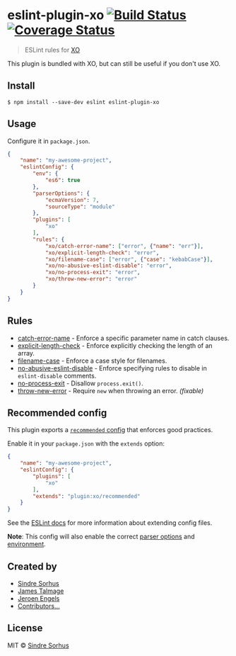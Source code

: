 # eslint-plugin-xo [![Build Status](https://travis-ci.org/sindresorhus/eslint-plugin-xo.svg?branch=master)](https://travis-ci.org/sindresorhus/eslint-plugin-xo) [![Coverage Status](https://coveralls.io/repos/github/sindresorhus/eslint-plugin-xo/badge.svg?branch=master)](https://coveralls.io/github/sindresorhus/eslint-plugin-xo?branch=master)

> ESLint rules for [XO](https://github.com/sindresorhus/xo)

This plugin is bundled with XO, but can still be useful if you don't use XO.


## Install

```
$ npm install --save-dev eslint eslint-plugin-xo
```


## Usage

Configure it in `package.json`.

```json
{
	"name": "my-awesome-project",
	"eslintConfig": {
		"env": {
			"es6": true
		},
		"parserOptions": {
			"ecmaVersion": 7,
			"sourceType": "module"
		},
		"plugins": [
			"xo"
		],
		"rules": {
			"xo/catch-error-name": ["error", {"name": "err"}],
			"xo/explicit-length-check": "error",
			"xo/filename-case": ["error", {"case": "kebabCase"}],
			"xo/no-abusive-eslint-disable": "error",
			"xo/no-process-exit": "error",
			"xo/throw-new-error": "error"
		}
	}
}
```


## Rules

- [catch-error-name](docs/rules/catch-error-name.md) - Enforce a specific parameter name in catch clauses.
- [explicit-length-check](docs/rules/explicit-length-check.md) - Enforce explicitly checking the length of an array.
- [filename-case](docs/rules/filename-case.md) - Enforce a case style for filenames.
- [no-abusive-eslint-disable](docs/rules/no-abusive-eslint-disable.md) - Enforce specifying rules to disable in `eslint-disable` comments.
- [no-process-exit](docs/rules/no-process-exit.md) - Disallow `process.exit()`.
- [throw-new-error](docs/rules/throw-new-error.md) - Require `new` when throwing an error. *(fixable)*


## Recommended config

This plugin exports a [`recommended` config](index.js) that enforces good practices.

Enable it in your `package.json` with the `extends` option:

```json
{
	"name": "my-awesome-project",
	"eslintConfig": {
		"plugins": [
			"xo"
		],
		"extends": "plugin:xo/recommended"
	}
}
```

See the [ESLint docs](http://eslint.org/docs/user-guide/configuring#extending-configuration-files) for more information about extending config files.

**Note**: This config will also enable the correct [parser options](http://eslint.org/docs/user-guide/configuring#specifying-parser-options) and [environment](http://eslint.org/docs/user-guide/configuring#specifying-environments).


## Created by

- [Sindre Sorhus](https://github.com/sindresorhus)
- [James Talmage](https://github.com/jamestalmage)
- [Jeroen Engels](https://github.com/jfmengels)
- [Contributors…](https://github.com/sindresorhus/eslint-plugin-xo/graphs/contributors)


## License

MIT © [Sindre Sorhus](https://sindresorhus.com)
